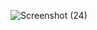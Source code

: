 ![Screenshot (24)](https://github.com/rupalikansal/coffee-shop-sales-powerbi/assets/150238041/f4b79f0a-7b19-43de-9c64-507569d78da5)

